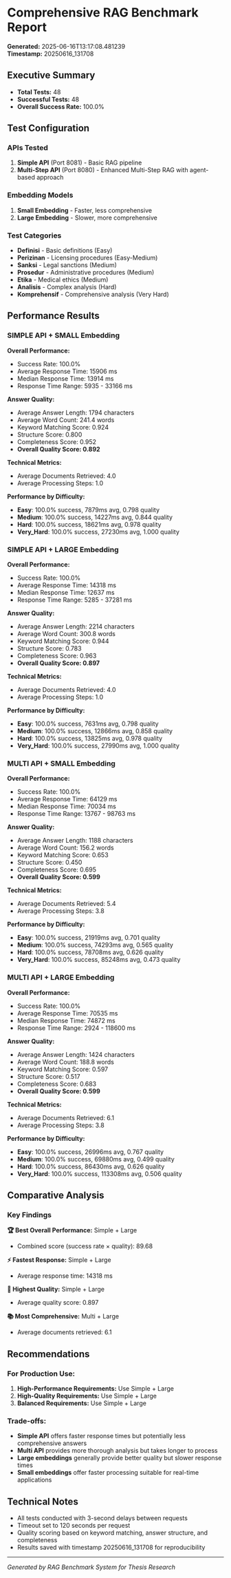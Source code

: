 # Comprehensive RAG Benchmark Report

**Generated:** 2025-06-16T13:17:08.481239  
**Timestamp:** 20250616_131708

## Executive Summary

- **Total Tests:** 48
- **Successful Tests:** 48
- **Overall Success Rate:** 100.0%

## Test Configuration

### APIs Tested
1. **Simple API** (Port 8081) - Basic RAG pipeline
2. **Multi-Step API** (Port 8080) - Enhanced Multi-Step RAG with agent-based approach

### Embedding Models
1. **Small Embedding** - Faster, less comprehensive
2. **Large Embedding** - Slower, more comprehensive

### Test Categories
- **Definisi** - Basic definitions (Easy)
- **Perizinan** - Licensing procedures (Easy-Medium)
- **Sanksi** - Legal sanctions (Medium)
- **Prosedur** - Administrative procedures (Medium)
- **Etika** - Medical ethics (Medium)
- **Analisis** - Complex analysis (Hard)
- **Komprehensif** - Comprehensive analysis (Very Hard)

## Performance Results


### SIMPLE API + SMALL Embedding

**Overall Performance:**
- Success Rate: 100.0%
- Average Response Time: 15906 ms
- Median Response Time: 13914 ms
- Response Time Range: 5935 - 33166 ms

**Answer Quality:**
- Average Answer Length: 1794 characters
- Average Word Count: 241.4 words
- Keyword Matching Score: 0.924
- Structure Score: 0.800
- Completeness Score: 0.952
- **Overall Quality Score: 0.892**

**Technical Metrics:**
- Average Documents Retrieved: 4.0
- Average Processing Steps: 1.0

**Performance by Difficulty:**

- **Easy**: 100.0% success, 7879ms avg, 0.798 quality
- **Medium**: 100.0% success, 14227ms avg, 0.844 quality
- **Hard**: 100.0% success, 18621ms avg, 0.978 quality
- **Very_Hard**: 100.0% success, 27230ms avg, 1.000 quality


### SIMPLE API + LARGE Embedding

**Overall Performance:**
- Success Rate: 100.0%
- Average Response Time: 14318 ms
- Median Response Time: 12637 ms
- Response Time Range: 5285 - 37281 ms

**Answer Quality:**
- Average Answer Length: 2214 characters
- Average Word Count: 300.8 words
- Keyword Matching Score: 0.944
- Structure Score: 0.783
- Completeness Score: 0.963
- **Overall Quality Score: 0.897**

**Technical Metrics:**
- Average Documents Retrieved: 4.0
- Average Processing Steps: 1.0

**Performance by Difficulty:**

- **Easy**: 100.0% success, 7631ms avg, 0.798 quality
- **Medium**: 100.0% success, 12866ms avg, 0.858 quality
- **Hard**: 100.0% success, 13825ms avg, 0.978 quality
- **Very_Hard**: 100.0% success, 27990ms avg, 1.000 quality


### MULTI API + SMALL Embedding

**Overall Performance:**
- Success Rate: 100.0%
- Average Response Time: 64129 ms
- Median Response Time: 70034 ms
- Response Time Range: 13767 - 98763 ms

**Answer Quality:**
- Average Answer Length: 1188 characters
- Average Word Count: 156.2 words
- Keyword Matching Score: 0.653
- Structure Score: 0.450
- Completeness Score: 0.695
- **Overall Quality Score: 0.599**

**Technical Metrics:**
- Average Documents Retrieved: 5.4
- Average Processing Steps: 3.8

**Performance by Difficulty:**

- **Easy**: 100.0% success, 21919ms avg, 0.701 quality
- **Medium**: 100.0% success, 74293ms avg, 0.565 quality
- **Hard**: 100.0% success, 78708ms avg, 0.626 quality
- **Very_Hard**: 100.0% success, 85248ms avg, 0.473 quality


### MULTI API + LARGE Embedding

**Overall Performance:**
- Success Rate: 100.0%
- Average Response Time: 70535 ms
- Median Response Time: 74872 ms
- Response Time Range: 2924 - 118600 ms

**Answer Quality:**
- Average Answer Length: 1424 characters
- Average Word Count: 188.8 words
- Keyword Matching Score: 0.597
- Structure Score: 0.517
- Completeness Score: 0.683
- **Overall Quality Score: 0.599**

**Technical Metrics:**
- Average Documents Retrieved: 6.1
- Average Processing Steps: 3.8

**Performance by Difficulty:**

- **Easy**: 100.0% success, 26996ms avg, 0.767 quality
- **Medium**: 100.0% success, 69880ms avg, 0.499 quality
- **Hard**: 100.0% success, 86430ms avg, 0.626 quality
- **Very_Hard**: 100.0% success, 113308ms avg, 0.506 quality


## Comparative Analysis

### Key Findings

**🏆 Best Overall Performance:** Simple + Large
- Combined score (success rate × quality): 89.68

**⚡ Fastest Response:** Simple + Large
- Average response time: 14318 ms

**🎯 Highest Quality:** Simple + Large
- Average quality score: 0.897

**📚 Most Comprehensive:** Multi + Large
- Average documents retrieved: 6.1

## Recommendations

### For Production Use:
1. **High-Performance Requirements:** Use Simple + Large
2. **High-Quality Requirements:** Use Simple + Large  
3. **Balanced Requirements:** Use Simple + Large

### Trade-offs:
- **Simple API** offers faster response times but potentially less comprehensive answers
- **Multi API** provides more thorough analysis but takes longer to process
- **Large embeddings** generally provide better quality but slower response times
- **Small embeddings** offer faster processing suitable for real-time applications

## Technical Notes

- All tests conducted with 3-second delays between requests
- Timeout set to 120 seconds per request
- Quality scoring based on keyword matching, answer structure, and completeness
- Results saved with timestamp 20250616_131708 for reproducibility

---
*Generated by RAG Benchmark System for Thesis Research*
